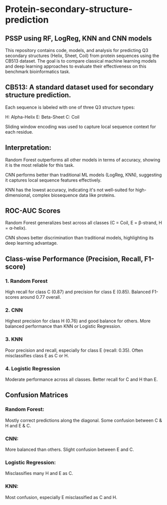 # Protein-secondary-structure-prediction
## PSSP using RF, LogReg, KNN and CNN models

This repository contains code, models, and analysis for predicting Q3 secondary structures (Helix, Sheet, Coil) from protein sequences using the CB513 dataset. The goal is to compare classical machine learning models and deep learning approaches to evaluate their effectiveness on this benchmark bioinformatics task.

## CB513: A standard dataset used for secondary structure prediction.

Each sequence is labeled with one of three Q3 structure types:

H: Alpha-Helix
E: Beta-Sheet
C: Coil

Sliding window encoding was used to capture local sequence context for each residue.

## Interpretation:

Random Forest outperforms all other models in terms of accuracy, showing it is the most reliable for this task.

CNN performs better than traditional ML models (LogReg, KNN), suggesting it captures local sequence features effectively.

KNN has the lowest accuracy, indicating it's not well-suited for high-dimensional, complex biosequence data like proteins.

## ROC-AUC Scores

Random Forest generalizes best across all classes (C = Coil, E = β-strand, H = α-helix).

CNN shows better discrimination than traditional models, highlighting its deep learning advantage.

## Class-wise Performance (Precision, Recall, F1-score)

### 1. Random Forest
   
High recall for class C (0.87) and precision for class E (0.85).
Balanced F1-scores around 0.77 overall.

### 2. CNN
   
Highest precision for class H (0.76) and good balance for others.
More balanced performance than KNN or Logistic Regression.

### 3. KNN
   
Poor precision and recall, especially for class E (recall: 0.35).
Often misclassifies class E as C or H.

### 4. Logistic Regression
   
Moderate performance across all classes.
Better recall for C and H than E.

## Confusion Matrices

### Random Forest: 
Mostly correct predictions along the diagonal. Some confusion between C & H and E & C.

### CNN: 
More balanced than others. Slight confusion between E and C.

### Logistic Regression: 
Misclassifies many H and E as C.

### KNN: 
Most confusion, especially E misclassified as C and H.
